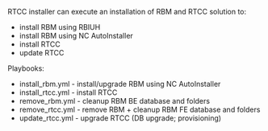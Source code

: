RTCC installer can execute an installation of RBM and RTCC solution to:
* install RBM using RBIUH
* install RBM using NC AutoInstaller
* install RTCC
* update RTCC

Playbooks:
* install_rbm.yml - install/upgrade RBM using NC AutoInstaller
* install_rtcc.yml - install RTCC
* remove_rbm.yml - cleanup RBM BE database and folders
* remove_rtcc.yml - remove RBM + cleanup RBM FE database and folders
* update_rtcc.yml - upgrade RTCC (DB upgrade; provisioning)
